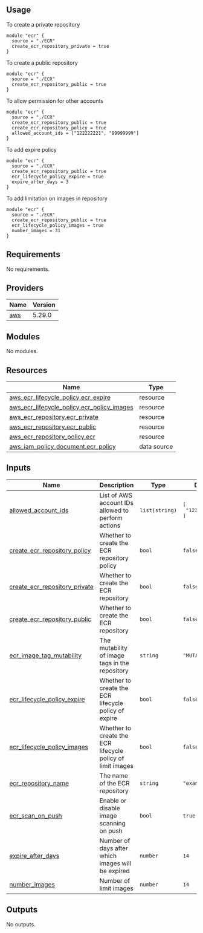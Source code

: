 ## Usage

To create a private repository 

```
module "ecr" {
  source = "./ECR"
  create_ecr_repository_private = true
}
```
To create a public repository

```
module "ecr" {
  source = "./ECR"
  create_ecr_repository_public = true
}
```
To allow permission for other accounts
```
module "ecr" {
  source = "./ECR"
  create_ecr_repository_public = true
  create_ecr_repository_policy = true
  allowed_account_ids = ["122222221", "99999999"]
}
```
To add expire policy
```
module "ecr" {
  source = "./ECR"
  create_ecr_repository_public = true
  ecr_lifecycle_policy_expire = true
  expire_after_days = 3
}
```

To add limitation on images in repository
```
module "ecr" {
  source = "./ECR"
  create_ecr_repository_public = true
  ecr_lifecycle_policy_images = true
  number_images = 31
}

```


## Requirements

No requirements.

## Providers

| Name | Version |
|------|---------|
| <a name="provider_aws"></a> [aws](#provider\_aws) | 5.29.0 |

## Modules

No modules.

## Resources

| Name | Type |
|------|------|
| [aws_ecr_lifecycle_policy.ecr_expire](https://registry.terraform.io/providers/hashicorp/aws/latest/docs/resources/ecr_lifecycle_policy) | resource |
| [aws_ecr_lifecycle_policy.ecr_policy_images](https://registry.terraform.io/providers/hashicorp/aws/latest/docs/resources/ecr_lifecycle_policy) | resource |
| [aws_ecr_repository.ecr_private](https://registry.terraform.io/providers/hashicorp/aws/latest/docs/resources/ecr_repository) | resource |
| [aws_ecr_repository.ecr_public](https://registry.terraform.io/providers/hashicorp/aws/latest/docs/resources/ecr_repository) | resource |
| [aws_ecr_repository_policy.ecr](https://registry.terraform.io/providers/hashicorp/aws/latest/docs/resources/ecr_repository_policy) | resource |
| [aws_iam_policy_document.ecr_policy](https://registry.terraform.io/providers/hashicorp/aws/latest/docs/data-sources/iam_policy_document) | data source |

## Inputs

| Name | Description | Type | Default | Required |
|------|-------------|------|---------|:--------:|
| <a name="input_allowed_account_ids"></a> [allowed\_account\_ids](#input\_allowed\_account\_ids) | List of AWS account IDs allowed to perform actions | `list(string)` | <pre>[<br>  "123456789012"<br>]</pre> | no |
| <a name="input_create_ecr_repository_policy"></a> [create\_ecr\_repository\_policy](#input\_create\_ecr\_repository\_policy) | Whether to create the ECR repository policy | `bool` | `false` | no |
| <a name="input_create_ecr_repository_private"></a> [create\_ecr\_repository\_private](#input\_create\_ecr\_repository\_private) | Whether to create the ECR repository | `bool` | `false` | yes |
| <a name="input_create_ecr_repository_public"></a> [create\_ecr\_repository\_public](#input\_create\_ecr\_repository\_public) | Whether to create the ECR repository | `bool` | `false` | yes |
| <a name="input_ecr_image_tag_mutability"></a> [ecr\_image\_tag\_mutability](#input\_ecr\_image\_tag\_mutability) | The mutability of image tags in the repository | `string` | `"MUTABLE"` | no |
| <a name="input_ecr_lifecycle_policy_expire"></a> [ecr\_lifecycle\_policy\_expire](#input\_ecr\_lifecycle\_policy\_expire) | Whether to create the ECR lifecycle policy of expire | `bool` | `false` | no |
| <a name="input_ecr_lifecycle_policy_images"></a> [ecr\_lifecycle\_policy\_images](#input\_ecr\_lifecycle\_policy\_images) | Whether to create the ECR lifecycle policy of limit images | `bool` | `false` | no |
| <a name="input_ecr_repository_name"></a> [ecr\_repository\_name](#input\_ecr\_repository\_name) | The name of the ECR repository | `string` | `"example"` | no |
| <a name="input_ecr_scan_on_push"></a> [ecr\_scan\_on\_push](#input\_ecr\_scan\_on\_push) | Enable or disable image scanning on push | `bool` | `true` | no |
| <a name="input_expire_after_days"></a> [expire\_after\_days](#input\_expire\_after\_days) | Number of days after which images will be expired | `number` | `14` | no |
| <a name="input_number_images"></a> [number\_images](#input\_number\_images) | Number of limit images | `number` | `14` | no |

## Outputs

No outputs.
